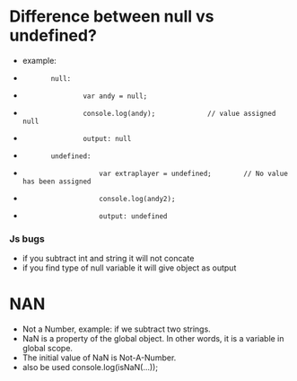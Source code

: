 # Difference between null vs undefined?
- example:
-            null:
-                    var andy = null;
-                    console.log(andy);             // value assigned null
-                    output: null
-            undefined:
-                        var extraplayer = undefined;        // No value has been assigned
-                        console.log(andy2);
-                        output: undefined 
### Js bugs
- if you subtract int and string it will not concate
- if you find type of null variable it will give object as output

# NAN
- Not a Number, example: if we subtract two strings.
- NaN is a property of the global object.
 In other words, it is a variable in global scope.
- The initial value of NaN is Not-A-Number.
- also be used console.log(isNaN(...));
